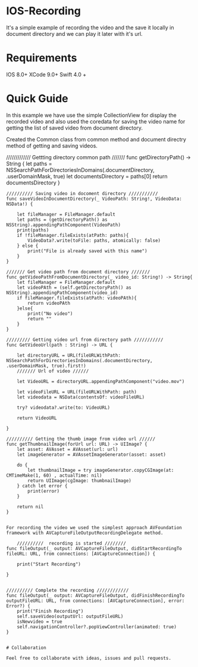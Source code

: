 # IOS-Recording

It's a simple example of recording the video and the save it locally in document directory and we can play it later with it's url.

# Requirements

IOS 8.0+
XCode 9.0+
Swift 4.0 +

# Quick Guide

In this example we have use the simple CollectionView for display the recorded video and also used the coredata for saving the video name for getting the list of saved video from document directory.

Created the Common class from common method and document directry method of getting and saving videos.

/////////////  Gettting directory common path ///////
    func getDirectoryPath() -> String {
        let paths = NSSearchPathForDirectoriesInDomains(.documentDirectory, .userDomainMask, true)
        let documentsDirectory = paths[0]
        return documentsDirectory
    }
    
    ////////// Saving video in docoment directory ///////////
    func saveVideoInDocumentDirectory(_ VideoPath: String!, VideoData: NSData!) {
        
        let fileManager = FileManager.default
        let paths = (getDirectoryPath() as NSString).appendingPathComponent(VideoPath)
        print(paths)
        if !fileManager.fileExists(atPath: paths){
            VideoData?.write(toFile: paths, atomically: false)
        } else {
            print("File is already saved with this name")
        }
    }
    
    /////// Get video path from document directory ///////
    func getVideoPathFromDocumentDirectory(_ video_id: String!) -> String{
        let fileManager = FileManager.default
        let videoPAth = (self.getDirectoryPath() as NSString).appendingPathComponent(video_id)
        if fileManager.fileExists(atPath: videoPAth){
            return videoPAth
        }else{
            print("No video")
            return ""
        }
    }
    
    ///////// Getting video url from directory path ///////////
    func GetVideoUrl(path : String) -> URL {
        
        let directoryURL = URL(fileURLWithPath: NSSearchPathForDirectoriesInDomains(.documentDirectory, .userDomainMask, true).first!)
        /////// Url of video //////
        
        let VideoURL = directoryURL.appendingPathComponent("video.mov")
        
        let videoFileURL = URL(fileURLWithPath: path)
        let videodata = NSData(contentsOf: videoFileURL)
        
        try? videodata?.write(to: VideoURL)
        
        return VideoURL
        
    }
    
    ////////// Getting the thumb image from video url //////
    func getThumbnailImage(forUrl url: URL) -> UIImage? {
        let asset: AVAsset = AVAsset(url: url)
        let imageGenerator = AVAssetImageGenerator(asset: asset)
        
        do {
            let thumbnailImage = try imageGenerator.copyCGImage(at: CMTimeMake(1, 60) , actualTime: nil)
            return UIImage(cgImage: thumbnailImage)
        } catch let error {
            print(error)
        }
        
        return nil
    }
    
    
    For recording the video we used the simplest approach AVFoundation framework with AVCaptureFileOutputRecordingDelegate method.
    
        //////////  recording is started ////////
    func fileOutput(_ output: AVCaptureFileOutput, didStartRecordingTo fileURL: URL, from connections: [AVCaptureConnection]) {
        
        print("Start Recording")
        
    }
    
    
    ////////// Complete the recording ////////////
    func fileOutput(_ output: AVCaptureFileOutput, didFinishRecordingTo outputFileURL: URL, from connections: [AVCaptureConnection], error: Error?) {
        print("Finish Recording")
        self.saveVideo(outputUrl: outputFileURL)
        isNewvideo = true
        self.navigationController?.popViewController(animated: true)
    }
    
    
    # Collaboration
    
    Feel free to collaborate with ideas, issues and pull requests.
    
    
